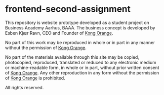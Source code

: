 # frontend-second-assignment
This repository is website prototype developed as a student project on Business Academy Aarhus, BAAA. The business concept is developed by Esben Kjær Ravn, CEO and Founder of [Kong Orange](http://www.kongorange.com/).

No part of this work may be reproduced in whole or in part in any manner without the permission of [Kong Orange](http://www.kongorange.com/).

No part of the materials available through this site may be copied, photocopied, reproduced, translated or reduced to any electronic medium or machine-readable form, in whole or in part, without prior written consent of [Kong Orange](http://www.kongorange.com/). Any other reproduction in any form without the permission of [Kong Orange](http://www.kongorange.com/) is prohibited.

All rights reserved.